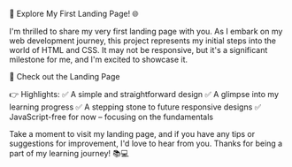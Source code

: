 🚀 Explore My First Landing Page! 🌐

I'm thrilled to share my very first landing page with you. As I embark on my web development journey, this project represents my initial steps into the world of HTML and CSS. It may not be responsive, but it's a significant milestone for me, and I'm excited to showcase it.

🔗 Check out the Landing Page

👉 Highlights:
✅ A simple and straightforward design
✅ A glimpse into my learning progress
✅ A stepping stone to future responsive designs
✅ JavaScript-free for now – focusing on the fundamentals

Take a moment to visit my landing page, and if you have any tips or suggestions for improvement, I'd love to hear from you. Thanks for being a part of my learning journey! 📚💻
